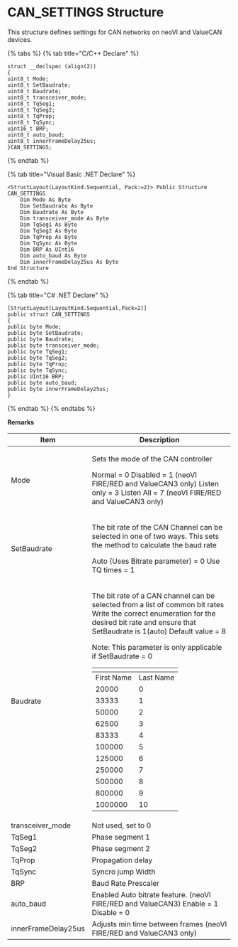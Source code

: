 # CAN\_SETTINGS Structure

This structure defines settings for CAN networks on neoVI and ValueCAN devices.

{% tabs %}
{% tab title="C/C++ Declare" %}
```
struct __declspec (align(2))
{
uint8_t Mode;
uint8_t SetBaudrate;
uint8_t Baudrate;
uint8_t transceiver_mode;
uint8_t TqSeg1;
uint8_t TqSeg2;
uint8_t TqProp;
uint8_t TqSync;
uint16_t BRP;
uint8_t auto_baud;
uint8_t innerFrameDelay25us;
}CAN_SETTINGS;
```
{% endtab %}

{% tab title="Visual Basic .NET Declare" %}
```
<StructLayout(LayoutKind.Sequential, Pack:=2)> Public Structure CAN_SETTINGS
    Dim Mode As Byte
    Dim SetBaudrate As Byte
    Dim Baudrate As Byte
    Dim transceiver_mode As Byte
    Dim TqSeg1 As Byte
    Dim TqSeg2 As Byte
    Dim TqProp As Byte
    Dim TqSync As Byte
    Dim BRP As UInt16
    Dim auto_baud As Byte
    Dim innerFrameDelay25us As Byte
End Structure
```
{% endtab %}

{% tab title="C# .NET Declare" %}
```
[StructLayout(LayoutKind.Sequential,Pack=2)]
public struct CAN_SETTINGS
{
public byte Mode;
public byte SetBaudrate;
public byte Baudrate;
public byte transceiver_mode;
public byte TqSeg1;
public byte TqSeg2;
public byte TqProp;
public byte TqSync;
public UInt16 BRP;
public byte auto_baud;
public byte innerFrameDelay25us;
}
```
{% endtab %}
{% endtabs %}

**Remarks**

| Item                | Description                                                                                                                                                                                                                                                                                                                                                                                                                                                                                                                                                                                                                                                                                                                                                                                       |
| ------------------- | ------------------------------------------------------------------------------------------------------------------------------------------------------------------------------------------------------------------------------------------------------------------------------------------------------------------------------------------------------------------------------------------------------------------------------------------------------------------------------------------------------------------------------------------------------------------------------------------------------------------------------------------------------------------------------------------------------------------------------------------------------------------------------------------------- |
| Mode                | <p>Sets the mode of the CAN controller</p><p>Normal = 0 Disabled = 1 (neoVI FIRE/RED and ValueCAN3 only) Listen only = 3 Listen All = 7 (neoVI FIRE/RED and ValueCAN3 only)</p>                                                                                                                                                                                                                                                                                                                                                                                                                                                                                                                                                                                                                   |
| SetBaudrate         | <p>The bit rate of the CAN Channel can be selected in one of two ways. This sets the method to calculate the baud rate</p><p>Auto (Uses Bitrate parameter) = 0 Use TQ times = 1</p>                                                                                                                                                                                                                                                                                                                                                                                                                                                                                                                                                                                                               |
| Baudrate            | <p>The bit rate of a CAN channel can be selected from a list of common bit rates Write the correct enumeration for the desired bit rate and ensure that SetBaudrate is 1(auto) Default value = 8</p><p>Note: This parameter is only applicable if SetBaudrate = 0</p><table data-header-hidden><thead><tr><th></th><th></th></tr></thead><tbody><tr><td>First Name</td><td>Last Name</td></tr><tr><td>20000</td><td>0</td></tr><tr><td>33333</td><td>1</td></tr><tr><td>50000</td><td>2</td></tr><tr><td>62500</td><td>3</td></tr><tr><td>83333</td><td>4</td></tr><tr><td>100000</td><td>5</td></tr><tr><td>125000</td><td>6</td></tr><tr><td>250000</td><td>7</td></tr><tr><td>500000</td><td>8</td></tr><tr><td>800000</td><td>9</td></tr><tr><td>1000000</td><td>10</td></tr></tbody></table> |
| transceiver\_mode   | Not used, set to 0                                                                                                                                                                                                                                                                                                                                                                                                                                                                                                                                                                                                                                                                                                                                                                                |
| TqSeg1              | Phase segment 1                                                                                                                                                                                                                                                                                                                                                                                                                                                                                                                                                                                                                                                                                                                                                                                   |
| TqSeg2              | Phase segment 2                                                                                                                                                                                                                                                                                                                                                                                                                                                                                                                                                                                                                                                                                                                                                                                   |
| TqProp              | Propagation delay                                                                                                                                                                                                                                                                                                                                                                                                                                                                                                                                                                                                                                                                                                                                                                                 |
| TqSync              | Syncro jump Width                                                                                                                                                                                                                                                                                                                                                                                                                                                                                                                                                                                                                                                                                                                                                                                 |
| BRP                 | Baud Rate Prescaler                                                                                                                                                                                                                                                                                                                                                                                                                                                                                                                                                                                                                                                                                                                                                                               |
| auto\_baud          | Enabled Auto bitrate feature. (neoVI FIRE/RED and ValueCAN3) Enable = 1 Disable = 0                                                                                                                                                                                                                                                                                                                                                                                                                                                                                                                                                                                                                                                                                                               |
| innerFrameDelay25us | Adjusts min time between frames (neoVI FIRE/RED and ValueCAN3 only)                                                                                                                                                                                                                                                                                                                                                                                                                                                                                                                                                                                                                                                                                                                               |
